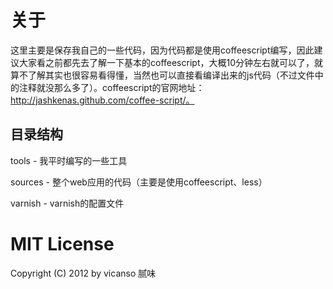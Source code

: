 # 关于
这里主要是保存我自己的一些代码，因为代码都是使用coffeescript编写，因此建议大家看之前都先去了解一下基本的coffeescript，大概10分钟左右就可以了，就算不了解其实也很容易看得懂，当然也可以直接看编译出来的js代码（不过文件中的注释就没那么多了）。coffeescript的官网地址：http://jashkenas.github.com/coffee-script/。

## 目录结构
tools - 我平时编写的一些工具

sources - 整个web应用的代码（主要是使用coffeescript、less）

varnish - varnish的配置文件


MIT License
===========
  Copyright (C) 2012 by vicanso 腻味
